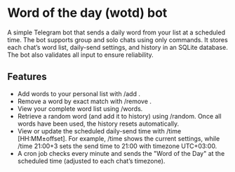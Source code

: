 # Word of the day (wotd) bot

A simple Telegram bot that sends a daily word from your list at a scheduled time.
The bot supports group and solo chats using only commands.
It stores each chat’s word list, daily-send settings, and history in an SQLite database.
The bot also validates all input to ensure reliability.

## Features

* Add words to your personal list with /add <word>.
* Remove a word by exact match with /remove <word>.
* View your complete word list using /words.
* Retrieve a random word (and add it to history) using /random.
  Once all words have been used, the history resets automatically.
* View or update the scheduled daily-send time with /time [HH:MM±offset].
  For example, /time shows the current settings, while /time 21:00+3
  sets the send time to 21:00 with timezone UTC+03:00.
* A cron job checks every minute and sends the "Word of the Day"
  at the scheduled time (adjusted to each chat’s timezone).

